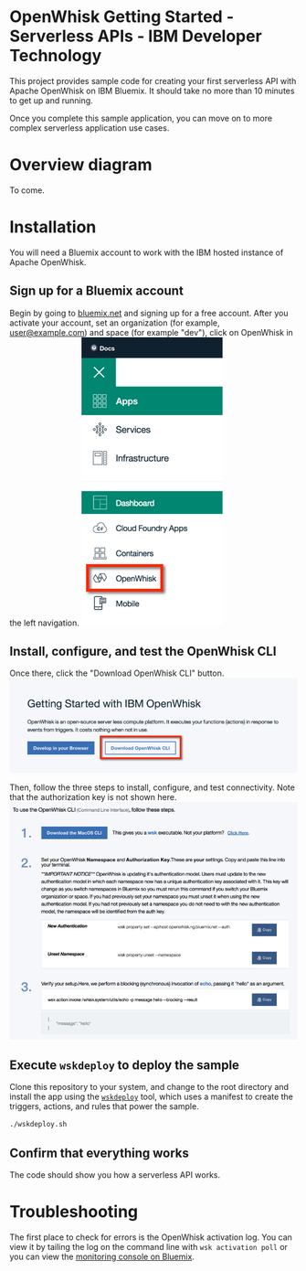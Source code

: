 # OpenWhisk Getting Started - Serverless APIs - IBM Developer Technology
This project provides sample code for creating your first serverless API with Apache OpenWhisk on IBM Bluemix. It should take no more than 10 minutes to get up and running.

Once you complete this sample application, you can move on to more complex serverless application use cases.

# Overview diagram
To come.

# Installation
You will need a Bluemix account to work with the IBM hosted instance of Apache OpenWhisk.

## Sign up for a Bluemix account
Begin by going to [bluemix.net](https://console.ng.bluemix.net/) and signing up for a free account. After you activate your account, set an organization (for example, user@example.com) and space (for example "dev"), click on OpenWhisk in the left navigation.
![alt text](docs/openwhisk-nav.png)

## Install, configure, and test the OpenWhisk CLI
Once there, click the "Download OpenWhisk CLI" button.
![alt text](docs/getting-started-with-openwhisk.png)

Then, follow the three steps to install, configure, and test connectivity. Note that the authorization key is not shown here.
![alt text](docs/openwhisk-cli.png)

## Execute `wskdeploy` to deploy the sample
Clone this repository to your system, and change to the root directory and install the app using the [`wskdeploy`](https://github.com/openwhisk/openwhisk-wskdeploy) tool, which uses a manifest to create the triggers, actions, and rules that power the sample.

```bash
./wskdeploy.sh
```

## Confirm that everything works
The code should show you how a serverless API works.

# Troubleshooting
The first place to check for errors is the OpenWhisk activation log. You can view it by tailing the log on the command line with `wsk activation poll` or you can view the [monitoring console on Bluemix](https://console.ng.bluemix.net/openwhisk/dashboard).
